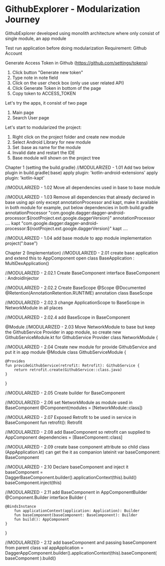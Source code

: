 GithubExplorer - Modularization Journey
=======================================

GithubExplorer developed using monolith architecture where only consist of single module, an app module

Test run application before doing modularization
Requirement: Github Account

Generate Access Token in Github (https://github.com/settings/tokens)
1. Click button "Generate new token"
2. Type note in note field
3. Click on the user check box (only use user related API)
4. Click Generate Token in bottom of the page
5. Copy token to ACCESS_TOKEN

Let's try the apps, it consist of two page
1. Main page
2. Search User page


Let's start to modularized the project:
1. Right click on the project folder and create new module
2. Select Android Library for new module
3. Set :base as name for the module
4. Invalid date and restart the IDE
5. Base module will shown on the project tree


Chapter 1 (setting the build.gradle)
//MODULARIZED - 1.01 Add two below plugin in build.gradle(:base)
apply plugin: 'kotlin-android-extensions'
apply plugin: 'kotlin-kapt'

//MODULARIZED - 1.02 Move all dependencies used in base to base module

//MODULARIZED - 1.03 Remove all dependencies that already declared in base using api only except annotationProcessor and kapt, make it available in both module
for example, put below dependencies in both build.gradle
annotationProcessor "com.google.dagger:dagger-android-processor:${rootProject.ext.google.daggerVersion}"
annotationProcessor ....
kapt "com.google.dagger:dagger-android-processor:${rootProject.ext.google.daggerVersion}"
kapt ....

//MODULARIZED - 1.04 add base module to app module
implementation project(":base")

Chapter 2 (Implementation)
//MODULARIZED - 2.01 create base application and extend this to AppComponent
open class BaseApplication : MultiDexApplication()

//MODULARIZED - 2.02.1 Create BaseComponent
interface BaseComponent : AndroidInjector<BaseApplication>

//MODULARIZED - 2.02.2 Create BaseScope
@Scope
@Documented
@Retention(AnnotationRetention.RUNTIME)
annotation class BaseScope

//MODULARIZED - 2.02.3 change ApplicationScope to BaseScope in NetworkModule in all places

//MODULARIZED - 2.02.4 add BaseScope in BaseComponent

@Module
//MODULARIZED - 2.03 Move NetworkModule to base but keep the GithubService Provider in app module, so create new GithubServiceModule.kt for GithubService Provider
class NetworkModule {


//MODULARIZED - 2.04 Create new module for provide GithubService and put it in app module
@Module
class GithubServiceModule {

    @Provides
    fun provideGithubService(retrofit: Retrofit): GithubService {
        return retrofit.create(GithubService::class.java)
    }
}

//MODULARIZED - 2.05 Create builder for BaseComponent

//MODULARIZED - 2.06 set NetworkModule as module used in BaseComponent
@Component(modules = [NetworkModule::class])

//MODULARIZED - 2.07 Exposed Retrofit to be used in service in BaseComponent
fun retrofit(): Retrofit

//MODULARIZED - 2.08 add BaseComponent so retrofit can supplied to AppComponent
dependencies = [BaseComponent::class]

//MODULARIZED - 2.09 create base component attribute so child class (AppApplication.kt) can get the it as companion
lateinit var baseComponent: BaseComponent

//MODULARIZED - 2.10 Declare baseComponent and inject it
baseComponent = DaggerBaseComponent.builder().applicationContext(this).build()
baseComponent.inject(this)


//MODULARIZED - 2.11 add BaseComponent in AppComponentBuilder
@Component.Builder
interface Builder {

	@BindsInstance
		fun applicationContext(application: Application): Builder
		fun baseComponent(baseComponent: BaseComponent): Builder
		fun build(): AppComponent
	}
}

//MODULARIZED - 2.12 add baseComponent and passing baseComponent from parent class
val appApplication = DaggerAppComponent.builder().applicationContext(this).baseComponent(
    baseComponent
).build()